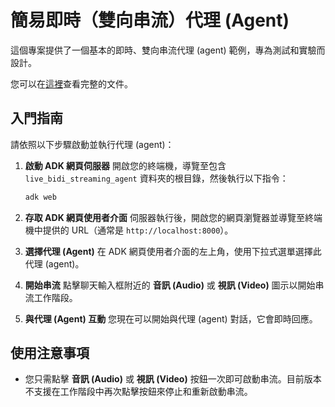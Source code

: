 # 簡易即時（雙向串流）代理 (Agent)
這個專案提供了一個基本的即時、雙向串流代理 (agent) 範例，專為測試和實驗而設計。

您可以在[這裡](https://google.github.io/adk-docs/streaming/)查看完整的文件。

## 入門指南

請依照以下步驟啟動並執行代理 (agent)：

1.  **啟動 ADK 網頁伺服器**
    開啟您的終端機，導覽至包含 `live_bidi_streaming_agent` 資料夾的根目錄，然後執行以下指令：
    ```bash
    adk web
    ```

2.  **存取 ADK 網頁使用者介面**
    伺服器執行後，開啟您的網頁瀏覽器並導覽至終端機中提供的 URL（通常是 `http://localhost:8000`）。

3.  **選擇代理 (Agent)**
    在 ADK 網頁使用者介面的左上角，使用下拉式選單選擇此代理 (agent)。

4.  **開始串流**
    點擊聊天輸入框附近的 **音訊 (Audio)** 或 **視訊 (Video)** 圖示以開始串流工作階段。

5.  **與代理 (Agent) 互動**
    您現在可以開始與代理 (agent) 對話，它會即時回應。

## 使用注意事項

* 您只需點擊 **音訊 (Audio)** 或 **視訊 (Video)** 按鈕一次即可啟動串流。目前版本不支援在工作階段中再次點擊按鈕來停止和重新啟動串流。
